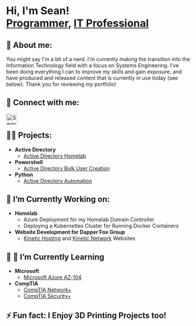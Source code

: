<h1>Hi, I'm Sean! <br/><a href="https://github.com/SeanTheFolder">Programmer</a>, <a href="https://www.linkedin.com/in/sean-welding/">IT Professional</a>

<h2> 💬 About me: </h2>

You might say I'm a bit of a nerd. I'm currently making the transition into the Information Technology field with a focus on Systems Engineering. I've been doing everything I can to improve my skills and gain exposure, and have produced and released content that is currently in use today (see below). Thank you for reviewing my portfolio!

<h2> 🤳 Connect with me: </h2>

[<img align="left" alt="SeanWelding | LinkedIn" width="30px" src="https://imgur.com/a81FhHA.png" />][linkedin]

[linkedin]: https://linkedin.com/in/sean-welding
<br>

<h2>👨‍💻 Projects: </h2>

- <b>Active Directory</b>
  - [Active Directory Homelab](https://github.com/SeanTheFolder/AD_Homelab)
- <b>Powershell</b>
  - [Active Directory Bulk User Creation](https://github.com/SeanTheFolder/AD_PS)
- <b>Python</b>
  - [Active Directory Automation](https://github.com/SeanTheFolder/AD_PythonAutomation)

<h2>🔭 I’m Currently Working on: </h2>
  
- <b>Homelab</b>
  - Azure Deployment for my Homelab Domain Controller
  - Deploying a Kubernettes Cluster for Running Docker Containers
- <b>Website Development for Dapper Fox Group</b>
  - [Kinetic Hosting](https://kinetichosting.net) and [Kinetic Network](https://kineticnetwork.net) Websites
  
<h2>🔭 🌱 I’m Currently Learning </h2>

- <b>Microsoft</b>
  - [Microsoft Azure AZ-104](https://learn.microsoft.com/en-us/training/paths/az-104-administrator-prerequisites/)
- <b>CompTIA</b>
  - [CompTIA Network+](https://www.comptia.org/training/by-certification/network)
  - [CompTIA Security+](https://www.comptia.org/training/by-certification/security)
  
<h2>⚡ Fun fact: I Enjoy 3D Printing Projects too! </h2>



<!--
- 
- 👯 I’m looking to collaborate on ...
- 🤔 I’m looking for help with ...
- 💬 Ask me about ...
- 📫 How to reach me: ...
-->
